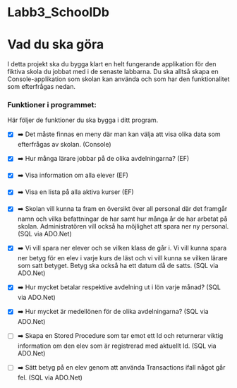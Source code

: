 # Labb3_SchoolDb

# Vad du ska göra

I detta projekt ska du bygga klart en helt fungerande applikation för den fiktiva skola du jobbat med i de senaste labbarna. Du ska alltså skapa en Console-applikation som skolan kan använda och som har den funktionalitet som efterfrågas nedan.

### Funktioner i programmet:

Här följer de funktioner du ska bygga i ditt program.


- [X] ➡️ Det måste finnas en meny där man kan välja att visa olika data som efterfrågas av skolan. (Console)

- [X] ➡️ Hur många lärare jobbar på de olika avdelningarna? (EF)

- [X] ➡️ Visa information om alla elever (EF)

- [X] ➡️ Visa en lista på alla aktiva kurser (EF)

- [X] ➡️ Skolan vill kunna ta fram en översikt över all personal där det framgår namn och vilka befattningar de har samt hur många år de har arbetat på skolan. Administratören vill också ha möjlighet att spara ner ny personal. (SQL via ADO.Net)

- [X] ➡️ Vi vill spara ner elever och se vilken klass de går i. Vi vill kunna spara ner betyg för en elev i varje kurs de läst och vi vill kunna se vilken lärare som satt betyget. Betyg ska också ha ett datum då de satts. (SQL via ADO.Net)

- [X] ➡️ Hur mycket betalar respektive avdelning ut i lön varje månad? (SQL via ADO.Net)

- [X] ➡️ Hur mycket är medellönen för de olika avdelningarna? (SQL via ADO.Net)

- [ ] ➡️ Skapa en Stored Procedure som tar emot ett Id och returnerar viktig information om den elev som är registrerad med aktuellt Id. (SQL via ADO.Net)

- [ ] ➡️ Sätt betyg på en elev genom att använda Transactions ifall något går fel. (SQL via ADO.Net)
